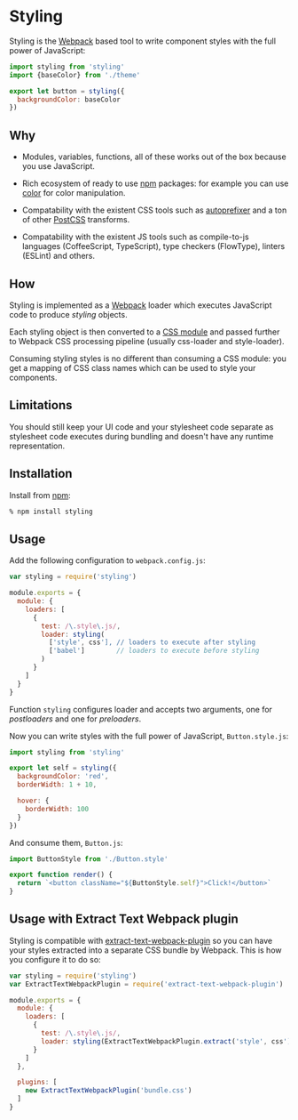 Styling
=======

Styling is the [Webpack][] based tool to write component styles with the full
power of JavaScript:
```js
import styling from 'styling'
import {baseColor} from './theme'

export let button = styling({
  backgroundColor: baseColor
})
```
Why
---

* Modules, variables, functions, all of these works out of the box because you
  use JavaScript.

* Rich ecosystem of ready to use [npm][] packages: for example you can use
  [color][] for color manipulation.

* Compatability with the existent CSS tools such as [autoprefixer][] and a ton
  of other [PostCSS][] transforms.

* Compatability with the existent JS tools such as compile-to-js languages
  (CoffeeScript, TypeScript), type checkers (FlowType), linters (ESLint) and
  others.

How
---

Styling is implemented as a [Webpack][] loader which executes JavaScript code to
produce *styling* objects.

Each styling object is then converted to a [CSS module][] and passed further to
Webpack CSS processing pipeline (usually css-loader and style-loader).

Consuming styling styles is no different than consuming a CSS module: you get a
mapping of CSS class names which can be used to style your components.

Limitations
-----------

You should still keep your UI code and your stylesheet code separate as
stylesheet code executes during bundling and doesn't have any runtime
representation.

Installation
------------

Install from [npm][]:
```bash
% npm install styling
```
Usage
-----

Add the following configuration to `webpack.config.js`:
```js
var styling = require('styling')

module.exports = {
  module: {
    loaders: [
      {
        test: /\.style\.js/,
        loader: styling(
          ['style', css'], // loaders to execute after styling
          ['babel']        // loaders to execute before styling
        )
      }
    ]
  }
}
```
Function `styling` configures loader and accepts two arguments, one for
*postloaders* and one for *preloaders*.

Now you can write styles with the full power of JavaScript, `Button.style.js`:
```js
import styling from 'styling'

export let self = styling({
  backgroundColor: 'red',
  borderWidth: 1 + 10,

  hover: {
    borderWidth: 100
  }
})
```
And consume them, `Button.js`:
```js
import ButtonStyle from './Button.style'

export function render() {
  return `<button className="${ButtonStyle.self}">Click!</button>`
}
```
Usage with Extract Text Webpack plugin
--------------------------------------

Styling is compatible with [extract-text-webpack-plugin][] so you can have your
styles extracted into a separate CSS bundle by Webpack. This is how you
configure it to do so:
```js
var styling = require('styling')
var ExtractTextWebpackPlugin = require('extract-text-webpack-plugin')

module.exports = {
  module: {
    loaders: [
      {
        test: /\.style\.js/,
        loader: styling(ExtractTextWebpackPlugin.extract('style', css'), 'babel')
      }
    ]
  },

  plugins: [
    new ExtractTextWebpackPlugin('bundle.css')
  ]
}
```
[npm]: http://npmjs.org
[Webpack]: http://webpack.github.io/
[extract-text-webpack-plugin]: https://github.com/webpack/extract-text-webpack-plugin
[color]: https://www.npmjs.com/package/color
[CSS module]: https://github.com/css-modules/css-modules
[autoprefixer]: https://github.com/postcss/autoprefixer
[PostCSS]: http://postcss.parts/
